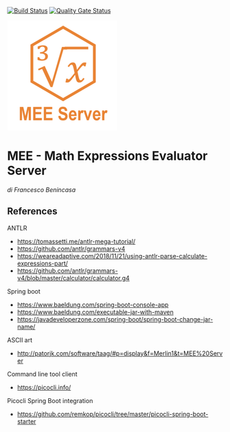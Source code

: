 [![Build Status](https://travis-ci.com/xcesco/ap-project.svg?token=uks2dvyxuPvhM6qBGZoB&branch=master)](https://travis-ci.com/xcesco/ap-project)
[![Quality Gate Status](https://sonarcloud.io/api/project_badges/measure?project=org.abubusoft%3Amee-server&metric=alert_status)](https://sonarcloud.io/dashboard?id=org.abubusoft%3Amee-server)

![logo](https://github.com/xcesco/ap-project/blob/master/assets/logo_256.png)

# MEE - Math Expressions Evaluator Server

_di Francesco Benincasa_


## References
ANTLR
- https://tomassetti.me/antlr-mega-tutorial/
- https://github.com/antlr/grammars-v4
- https://weareadaptive.com/2018/11/21/using-antlr-parse-calculate-expressions-part/
- https://github.com/antlr/grammars-v4/blob/master/calculator/calculator.g4


Spring boot
- https://www.baeldung.com/spring-boot-console-app
- https://www.baeldung.com/executable-jar-with-maven
- https://javadeveloperzone.com/spring-boot/spring-boot-change-jar-name/

ASCII art
- http://patorjk.com/software/taag/#p=display&f=Merlin1&t=MEE%20Server

Command line tool client
- https://picocli.info/

Picocli Spring Boot integration
- https://github.com/remkop/picocli/tree/master/picocli-spring-boot-starter
